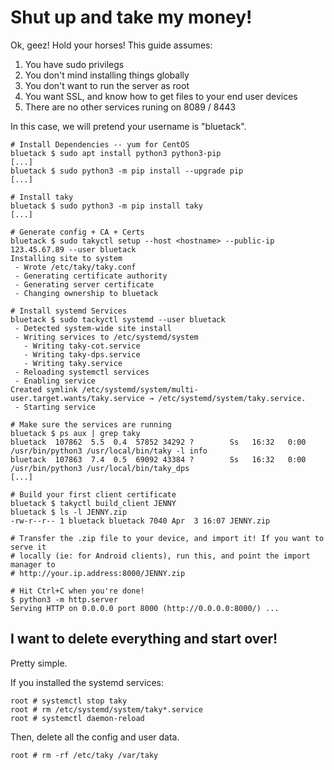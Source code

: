 # Shut up and take my money!

Ok, geez! Hold your horses! This guide assumes:

1. You have sudo privilegs
2. You don't mind installing things globally
3. You don't want to run the server as root
4. You want SSL, and know how to get files to your end user devices
5. There are no other services runing on 8089 / 8443

In this case, we will pretend your username is "bluetack".

```
# Install Dependencies -- yum for CentOS
bluetack $ sudo apt install python3 python3-pip
[...]
bluetack $ sudo python3 -m pip install --upgrade pip
[...]

# Install taky
bluetack $ sudo python3 -m pip install taky
[...]

# Generate config + CA + Certs
bluetack $ sudo takyctl setup --host <hostname> --public-ip 123.45.67.89 --user bluetack
Installing site to system
 - Wrote /etc/taky/taky.conf
 - Generating certificate authority
 - Generating server certificate
 - Changing ownership to bluetack

# Install systemd Services
bluetack $ sudo tackyctl systemd --user bluetack
 - Detected system-wide site install
 - Writing services to /etc/systemd/system
   - Writing taky-cot.service
   - Writing taky-dps.service
   - Writing taky.service
 - Reloading systemctl services
 - Enabling service
Created symlink /etc/systemd/system/multi-user.target.wants/taky.service → /etc/systemd/system/taky.service.
 - Starting service

# Make sure the services are running
bluetack $ ps aux | grep taky
bluetack  107862  5.5  0.4  57852 34292 ?        Ss   16:32   0:00 /usr/bin/python3 /usr/local/bin/taky -l info
bluetack  107863  7.4  0.5  69092 43384 ?        Ss   16:32   0:00 /usr/bin/python3 /usr/local/bin/taky_dps
[...]

# Build your first client certificate
bluetack $ takyctl build_client JENNY
bluetack $ ls -l JENNY.zip
-rw-r--r-- 1 bluetack bluetack 7040 Apr  3 16:07 JENNY.zip

# Transfer the .zip file to your device, and import it! If you want to serve it
# locally (ie: for Android clients), run this, and point the import manager to
# http://your.ip.address:8000/JENNY.zip

# Hit Ctrl+C when you're done!
$ python3 -m http.server
Serving HTTP on 0.0.0.0 port 8000 (http://0.0.0.0:8000/) ...
```

## I want to delete everything and start over!

Pretty simple.

If you installed the systemd services:

```
root # systemctl stop taky
root # rm /etc/systemd/system/taky*.service
root # systemctl daemon-reload
```

Then, delete all the config and user data.

```
root # rm -rf /etc/taky /var/taky
```
